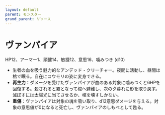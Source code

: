 ```yaml
---
layout: default
parent: モンスター
grand_parent: リソース
---
```


# ヴァンパイア

HP12、アーマー1、頑健14、敏捷12、意思16、噛みつき (d10)

- 生者の血を吸う魅力的なアンデッド・クリーチャー。夜間に活動し、昼間は棺で眠る。自在にコウモリの姿に変身できる。
- **再生力**：ダメージを受けたヴァンパイアが血のある対象に噛みつくと6HPを回復する。殺されると霧となって棺へ避難し、次の夕暮れに形を取り戻す。滅ぼすには太陽光に当てさせるか、棺を壊すしかない。
- **重傷**：ヴァンパイアは対象の魂を吸い取り、d12意思ダメージを与える。対象の意思値が0になると死亡し、ヴァンパイアのしもべとして甦る。
